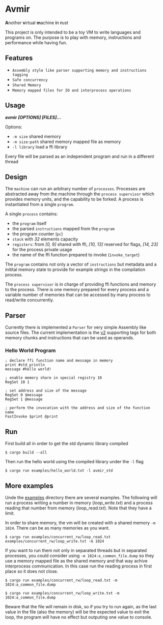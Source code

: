 # Avmir
**A**nother **v**irtual **m**achine **i**n **r**ust

This project is only intended to be a toy VM to write languages and programs on. The purpose is to play with memory, instructions and performance while having fun.

## Features

- `Assembly style like parser supporting memory and instructions tagging`
- `Safe concurrency`
- `Shared Memory`
- `Memory mapped files for IO and interprocess operations`

## Usage

**avmir *[OPTIONS]* *[FILES]*...**

Options:
- `-m size` shared memory
- `-m size:path` shared memory mapped file as memory
- `-l library` load a ffi library

Every file will be parsed as an independent program and run in a different thread

## Design

The `machine` can run an arbitrary number of `processes`. Processes are abstracted away from the machine through the `process supervisor` which provides memory units, and the capability to be forked. A process is instantiated from a single `program`.

A single `process` contains:
  - the `program` itself
  - the parsed `instructions` mapped from the `program`
  - the program counter (`pc`)
  - `stack` with *32* elements capacity
  - `registers`: from *[0, 9]* shared with ffi, *[10, 13]* reserved for flags, *[14, 23]* for the process private usage
  - the name of the ffi function prepared to invoke (`invoke_target`)

The `program` contains not only a vector of `instructions` but metadata and a initital memory state to provide for example *strings* in the compilation process.

The `process supervisor` is in charge of providing ffi functions and memory to the process. There is one memory prepared for every process and a variable number of memories that can be accessed by many process to read/write concurrently.

## Parser

Currently there is implemented a `Parser` for very simple Assembly like source files. The current implementation is the [v2](src\parser\simple_v2.rs) supporting tags for both memory chunks and instructions that can be used as operands.

### Hello World Program

```
; declare ffi function name and message in memory
print #std_println
message #hello world!

; enable memory share in special registry 10
RegSet 10 1

; set address and size of the message
RegSet 0 $message
RegSet 1 @message

; perform the invocation with the address and size of the function name
FastInvoke $print @print
```

## Run

First build all in order to get the std dynamic library compiled
```
$ cargo build --all
```

Then run the hello world using the compiled library under the `-l` flag
```
$ cargo run examples/hello_world.txt -l avmir_std
```

## More examples

Unde the [examples](/examples/) directory there are several examples. The following will run a process writing a number in memory (*loop_write.txt*) and a process reading that number from memory (*loop_read.txt*). Note that they have a limit.

In order to share memory, the vm will be created with a shared memory `-m 1024`. There can be as many memories as you want.
```
$ cargo run examples/concurrent_rw/loop_read.txt examples/concurrent_rw/loop_write.txt -m 1024
```

If you want to run them not only in separated threads but in separated processes, you could consider using `-m 1024:a_common_file.dump` so they use a memory mapped file as the shared memory and that way achive interprocess communication. In this case run the reading process in first place so it does not close.

```
$ cargo run examples/concurrent_rw/loop_read.txt -m 1024:a_common_file.dump
```

```
$ cargo run examples/concurrent_rw/loop_write.txt -m 1024:a_common_file.dump
```

Beware that the file will remain in disk, so if you try to run again, as the last value in the file (also the memory) will be the expected value to exit the loop, the program will have no effect but outputing one value to console.